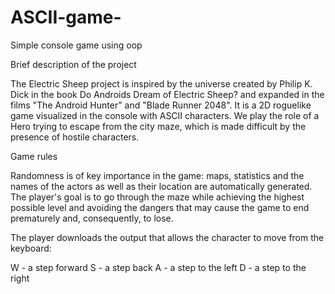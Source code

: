 # ASCII-game-
Simple console game using oop

Brief description of the project

The Electric Sheep project is inspired by the universe created by Philip K. Dick in the book Do Androids Dream of Electric Sheep? and expanded in the films "The Android Hunter" and "Blade Runner 2048". It is a 2D roguelike game visualized in the console with ASCII characters. We play the role of a Hero trying to escape from the city maze, which is made difficult by the presence of hostile characters.

Game rules

Randomness is of key importance in the game: maps, statistics and the names of the actors as well as their location are automatically generated. The player's goal is to go through the maze while achieving the highest possible level and avoiding the dangers that may cause the game to end prematurely and, consequently, to lose.

The player downloads the output that allows the character to move from the keyboard:

W - a step forward
S - a step back
A - a step to the left
D - a step to the right
